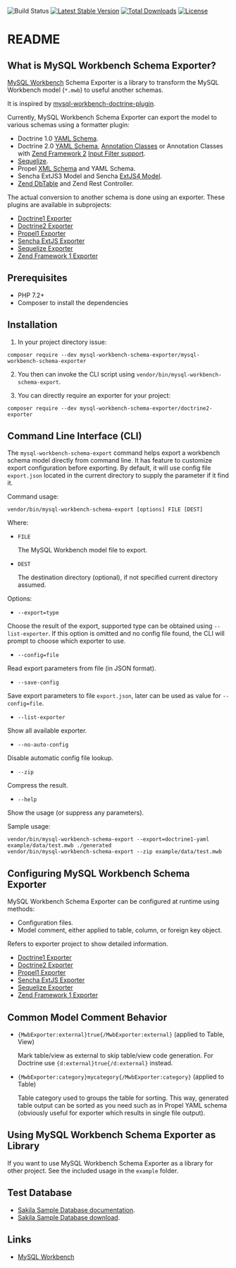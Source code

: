 ![Build Status](https://github.com/mysql-workbench-schema-exporter/mysql-workbench-schema-exporter/actions/workflows/continuous-integration.yml/badge.svg)
[![Latest Stable Version](https://poser.pugx.org/mysql-workbench-schema-exporter/mysql-workbench-schema-exporter/v/stable.svg)](https://packagist.org/packages/mysql-workbench-schema-exporter/mysql-workbench-schema-exporter)
[![Total Downloads](https://poser.pugx.org/mysql-workbench-schema-exporter/mysql-workbench-schema-exporter/downloads.svg)](https://packagist.org/packages/mysql-workbench-schema-exporter/mysql-workbench-schema-exporter) 
[![License](https://poser.pugx.org/mysql-workbench-schema-exporter/mysql-workbench-schema-exporter/license.svg)](https://packagist.org/packages/mysql-workbench-schema-exporter/mysql-workbench-schema-exporter)

# README

## What is MySQL Workbench Schema Exporter?

[MySQL Workbench](http://www.mysql.com/products/workbench/) Schema Exporter is a library to
transform the MySQL Workbench model (`*.mwb`) to useful another schemas.

It is inspired by
[mysql-workbench-doctrine-plugin](http://code.google.com/p/mysql-workbench-doctrine-plugin/).

Currently, MySQL Workbench Schema Exporter can export the model to various schemas using a formatter plugin:

  * Doctrine 1.0
    [YAML Schema](http://docs.doctrine-project.org/projects/doctrine1/en/latest/en/manual/yaml-schema-files.html).
  * Doctrine 2.0
    [YAML Schema](http://docs.doctrine-project.org/projects/doctrine-orm/en/latest/reference/yaml-mapping.html),
    [Annotation Classes](http://docs.doctrine-project.org/projects/doctrine-orm/en/latest/reference/annotations-reference.html)
    or Annotation Classes with [Zend Framework 2](http://framework.zend.com/)
    [Input Filter support](http://framework.zend.com/manual/2.1/en/modules/zend.input-filter.intro.html).
  * [Sequelize](https://sequelize.org).
  * Propel [XML Schema](http://www.propelorm.org/reference/schema) and YAML Schema.
  * Sencha ExtJS3 Model and Sencha [ExtJS4 Model](http://www.sencha.com/products/extjs/).
  * [Zend DbTable](http://framework.zend.com/manual/1.12/en/zend.db.table.html) and Zend Rest Controller.

The actual conversion to another schema is done using an exporter. These plugins are available in subprojects:
 * [Doctrine1 Exporter](https://github.com/mysql-workbench-schema-exporter/doctrine1-exporter)
 * [Doctrine2 Exporter](https://github.com/mysql-workbench-schema-exporter/doctrine2-exporter)
 * [Propel1 Exporter](https://github.com/mysql-workbench-schema-exporter/propel1-exporter)
 * [Sencha ExtJS Exporter](https://github.com/mysql-workbench-schema-exporter/sencha-exporter)
 * [Sequelize Exporter](https://github.com/mysql-workbench-schema-exporter/sequelize-exporter)
 * [Zend Framework 1 Exporter](https://github.com/mysql-workbench-schema-exporter/zend1-exporter)
 
## Prerequisites

  * PHP 7.2+
  * Composer to install the dependencies

## Installation

  1. In your project directory issue:

    composer require --dev mysql-workbench-schema-exporter/mysql-workbench-schema-exporter

  2. You then can invoke the CLI script using `vendor/bin/mysql-workbench-schema-export`.

  3. You can directly require an exporter for your project:

    composer require --dev mysql-workbench-schema-exporter/doctrine2-exporter

## Command Line Interface (CLI)

The `mysql-workbench-schema-export` command helps export a workbench schema model directly
from command line. It has feature to customize export configuration before exporting.
By default, it will use config file `export.json` located in the current directory to supply
the parameter if it find it.

Command usage:

    vendor/bin/mysql-workbench-schema-export [options] FILE [DEST]

Where:

  * `FILE`

    The MySQL Workbench model file to export.

  * `DEST`

    The destination directory (optional), if not specified current directory assumed.

Options:

  * `--export=type`

  Choose the result of the export, supported type can be obtained using `--list-exporter`.
  If this option is omitted and no config file found, the CLI will prompt to choose which exporter
  to use.

  * `--config=file`

  Read export parameters from file (in JSON format).

  * `--save-config`

  Save export parameters to file `export.json`, later can be used as value for `--config=file`.

  * `--list-exporter`

  Show all available exporter.

  * `--no-auto-config`

  Disable automatic config file lookup.

  * `--zip`

  Compress the result.

  * `--help`

  Show the usage (or suppress any parameters).

Sample usage:

    vendor/bin/mysql-workbench-schema-export --export=doctrine1-yaml example/data/test.mwb ./generated
    vendor/bin/mysql-workbench-schema-export --zip example/data/test.mwb

## Configuring MySQL Workbench Schema Exporter

MySQL Workbench Schema Exporter can be configured at runtime using methods:

  * Configuration files.
  * Model comment, either applied to table, column, or foreign key object.

Refers to exporter project to show detailed information.

 * [Doctrine1 Exporter](https://github.com/mysql-workbench-schema-exporter/doctrine1-exporter#readme)
 * [Doctrine2 Exporter](https://github.com/mysql-workbench-schema-exporter/doctrine2-exporter#readme)
 * [Propel1 Exporter](https://github.com/mysql-workbench-schema-exporter/propel1-exporter#readme)
 * [Sencha ExtJS Exporter](https://github.com/mysql-workbench-schema-exporter/sencha-exporter#readme)
 * [Sequelize Exporter](https://github.com/mysql-workbench-schema-exporter/sequelize-exporter#readme)
 * [Zend Framework 1 Exporter](https://github.com/mysql-workbench-schema-exporter/zend1-exporter#readme)

## Common Model Comment Behavior

  * `{MwbExporter:external}true{/MwbExporter:external}` (applied to Table, View)

    Mark table/view as external to skip table/view code generation. For Doctrine use
    `{d:external}true{/d:external}` instead.

  * `{MwbExporter:category}mycategory{/MwbExporter:category}` (applied to Table)

    Table category used to groups the table for sorting. This way, generated table
    output can be sorted as you need such as in Propel YAML schema (obviously useful
    for exporter which results in single file output).

## Using MySQL Workbench Schema Exporter as Library

If you want to use MySQL Workbench Schema Exporter as a library for other project. See the included usage in the `example` folder.

## Test Database

  * [Sakila Sample Database documentation](http://dev.mysql.com/doc/sakila/en/index.html).
  * [Sakila Sample Database download](http://dev.mysql.com/doc/index-other.html).

## Links

  * [MySQL Workbench](http://wb.mysql.com/)